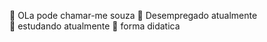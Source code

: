  👋 OLa pode chamar-me souza
 🔭 Desempregado atualmente   
 🌱 estudando atualmente
 👯 forma didatica
 
 <a href="https://uma-paginadinamicafloris.netlify.app">
 <img height-"180em" src="htpps://github-readme-status.vercel.app/api?usermname-souza10-max
 
     
